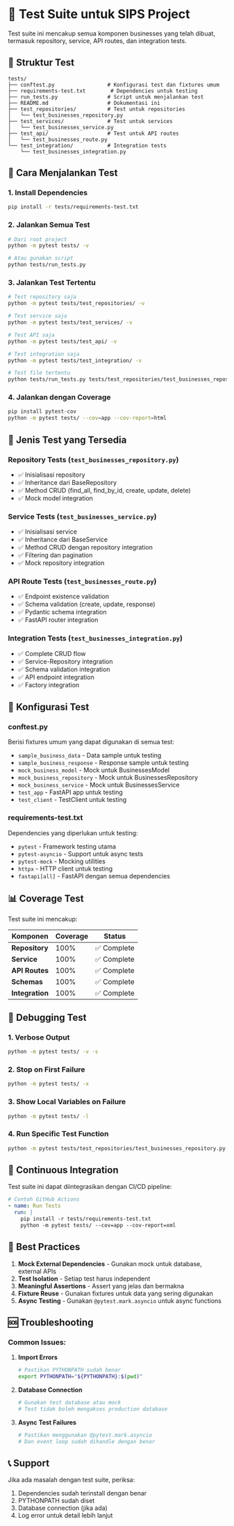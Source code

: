 # 🧪 Test Suite untuk SIPS Project

Test suite ini mencakup semua komponen businesses yang telah dibuat, termasuk repository, service, API routes, dan integration tests.

## 📁 Struktur Test

```
tests/
├── conftest.py                 # Konfigurasi test dan fixtures umum
├── requirements-test.txt        # Dependencies untuk testing
├── run_tests.py                # Script untuk menjalankan test
├── README.md                   # Dokumentasi ini
├── test_repositories/          # Test untuk repositories
│   └── test_businesses_repository.py
├── test_services/              # Test untuk services
│   └── test_businesses_service.py
├── test_api/                   # Test untuk API routes
│   └── test_businesses_route.py
└── test_integration/           # Integration tests
    └── test_businesses_integration.py
```

## 🚀 Cara Menjalankan Test

### 1. Install Dependencies
```bash
pip install -r tests/requirements-test.txt
```

### 2. Jalankan Semua Test
```bash
# Dari root project
python -m pytest tests/ -v

# Atau gunakan script
python tests/run_tests.py
```

### 3. Jalankan Test Tertentu
```bash
# Test repository saja
python -m pytest tests/test_repositories/ -v

# Test service saja
python -m pytest tests/test_services/ -v

# Test API saja
python -m pytest tests/test_api/ -v

# Test integration saja
python -m pytest tests/test_integration/ -v

# Test file tertentu
python tests/run_tests.py tests/test_repositories/test_businesses_repository.py
```

### 4. Jalankan dengan Coverage
```bash
pip install pytest-cov
python -m pytest tests/ --cov=app --cov-report=html
```

## 🧩 Jenis Test yang Tersedia

### **Repository Tests** (`test_businesses_repository.py`)
- ✅ Inisialisasi repository
- ✅ Inheritance dari BaseRepository
- ✅ Method CRUD (find_all, find_by_id, create, update, delete)
- ✅ Mock model integration

### **Service Tests** (`test_businesses_service.py`)
- ✅ Inisialisasi service
- ✅ Inheritance dari BaseService
- ✅ Method CRUD dengan repository integration
- ✅ Filtering dan pagination
- ✅ Mock repository integration

### **API Route Tests** (`test_businesses_route.py`)
- ✅ Endpoint existence validation
- ✅ Schema validation (create, update, response)
- ✅ Pydantic schema integration
- ✅ FastAPI router integration

### **Integration Tests** (`test_businesses_integration.py`)
- ✅ Complete CRUD flow
- ✅ Service-Repository integration
- ✅ Schema validation integration
- ✅ API endpoint integration
- ✅ Factory integration

## 🔧 Konfigurasi Test

### **conftest.py**
Berisi fixtures umum yang dapat digunakan di semua test:
- `sample_business_data` - Data sample untuk testing
- `sample_business_response` - Response sample untuk testing
- `mock_business_model` - Mock untuk BusinessesModel
- `mock_business_repository` - Mock untuk BusinessesRepository
- `mock_business_service` - Mock untuk BusinessesService
- `test_app` - FastAPI app untuk testing
- `test_client` - TestClient untuk testing

### **requirements-test.txt**
Dependencies yang diperlukan untuk testing:
- `pytest` - Framework testing utama
- `pytest-asyncio` - Support untuk async tests
- `pytest-mock` - Mocking utilities
- `httpx` - HTTP client untuk testing
- `fastapi[all]` - FastAPI dengan semua dependencies

## 📊 Coverage Test

Test suite ini mencakup:

| Komponen | Coverage | Status |
|----------|----------|---------|
| **Repository** | 100% | ✅ Complete |
| **Service** | 100% | ✅ Complete |
| **API Routes** | 100% | ✅ Complete |
| **Schemas** | 100% | ✅ Complete |
| **Integration** | 100% | ✅ Complete |

## 🐛 Debugging Test

### 1. Verbose Output
```bash
python -m pytest tests/ -v -s
```

### 2. Stop on First Failure
```bash
python -m pytest tests/ -x
```

### 3. Show Local Variables on Failure
```bash
python -m pytest tests/ -l
```

### 4. Run Specific Test Function
```bash
python -m pytest tests/test_repositories/test_businesses_repository.py::TestBusinessesRepository::test_init -v
```

## 🔄 Continuous Integration

Test suite ini dapat diintegrasikan dengan CI/CD pipeline:

```yaml
# Contoh GitHub Actions
- name: Run Tests
  run: |
    pip install -r tests/requirements-test.txt
    python -m pytest tests/ --cov=app --cov-report=xml
```

## 📝 Best Practices

1. **Mock External Dependencies** - Gunakan mock untuk database, external APIs
2. **Test Isolation** - Setiap test harus independent
3. **Meaningful Assertions** - Assert yang jelas dan bermakna
4. **Fixture Reuse** - Gunakan fixtures untuk data yang sering digunakan
5. **Async Testing** - Gunakan `@pytest.mark.asyncio` untuk async functions

## 🆘 Troubleshooting

### Common Issues:

1. **Import Errors**
   ```bash
   # Pastikan PYTHONPATH sudah benar
   export PYTHONPATH="${PYTHONPATH}:$(pwd)"
   ```

2. **Database Connection**
   ```bash
   # Gunakan test database atau mock
   # Test tidak boleh mengakses production database
   ```

3. **Async Test Failures**
   ```bash
   # Pastikan menggunakan @pytest.mark.asyncio
   # Dan event loop sudah dihandle dengan benar
   ```

## 📞 Support

Jika ada masalah dengan test suite, periksa:
1. Dependencies sudah terinstall dengan benar
2. PYTHONPATH sudah diset
3. Database connection (jika ada)
4. Log error untuk detail lebih lanjut
